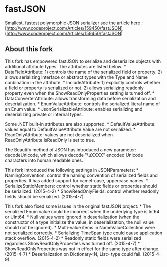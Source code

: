 fastJSON
========

Smallest, fastest polymorphic JSON serializer
see the article here : [http://www.codeproject.com/Articles/159450/fastJSON] (http://www.codeproject.com/Articles/159450/fastJSON)

About this fork
---------------

This fork has empowered fastJSON to serialize and deserialize objects with additional attribute types.
The attributes are listed below:
	* DataFieldAttribute: 1) controls the name of the serialized field or property. 2) allows serializing interface or abstract types with the Type and Name conbination in the attribute.
	* IncludeAttribute: 1) explicitly controls whether a field or property is serialized or not. 2) allows serializing readonly property even when the ShowReadOnlyProperties setting is turned off.
	* DataConverterAttribute: allows transforming data before serialization and deserialization.
	* EnumValueAttribute: controls the serialized literal name of an Enum value.
	* JsonSerializableAttribute: enables serializing and deserializing private or internal types.

Some .NET built-in attributes are also supported.
	* DefaultValueAttribute: values equal to DefaultValueAttribute.Value are not serialized.
	* ReadOnlyAttribute: values are not deserialized when ReadOnlyAttribute.IsReadOnly is set to true.

The Beautify method of JSON has introduced a new parameter: decodeUnicode, which allows decode "\uXXXX" encoded Unicode characters into human readable ones.

This fork introduced the following settings in JSONParameters:
	* NamingConvention: control the naming convention of serialized fields and properties. It has added support for camel-case, uppercase names.
	* SerializeStaticMembers: control whether static fields or properties should be serialized. (2015-4-2)
	* ShowReadOnlyFields: control whether readonly fields should be serialized. (2015-4-7)

This fork also fixed some issues in the original fastJSON project:
	* The serialized Enum value could be incorrect when the underlying type is Int64 or UInt64.
	* Null values were ignored in deserialization (when the constructor of a type initialize the value, in deserialization, the null value should not be ignored).
	* Multi-value items in NameValueCollection were not serialized correctly.
	* Serializing TimeSpan type could cause application stack overflow. (2015-4-2)
	* Readonly static fields were serialized regardless ShowReadOnlyProperties was turned off. (2015-4-7)
	* ShowReadOnlyProperties was not in effect for the same type after change. (2015-4-7)
	* Deserialization on Dictionary<N, List<V>> type could fail. (2015-4-9)
